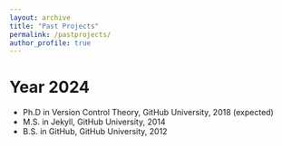 ```yaml
---
layout: archive
title: "Past Projects"
permalink: /pastprojects/
author_profile: true
---
```




Year 2024
======
* Ph.D in Version Control Theory, GitHub University, 2018 (expected)
* M.S. in Jekyll, GitHub University, 2014
* B.S. in GitHub, GitHub University, 2012